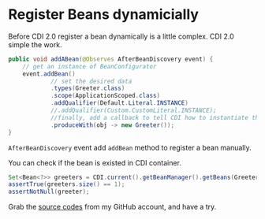 # Register Beans dynamicially

Before CDI 2.0 register a bean dynamically is a little complex. CDI 2.0 simple the work.

```java
public void addABean(@Observes AfterBeanDiscovery event) {
    // get an instance of BeanConfigurator
    event.addBean()
            // set the desired data
            .types(Greeter.class)
            .scope(ApplicationScoped.class)
            .addQualifier(Default.Literal.INSTANCE)
            //.addQualifier(Custom.CustomLiteral.INSTANCE);
            //finally, add a callback to tell CDI how to instantiate this bean
            .produceWith(obj -> new Greeter());
}
```

`AfterBeanDiscovery` event add `addBean` method to register a bean manually.

You can check if the bean is existed in CDI container.

```java
Set<Bean<?>> greeters = CDI.current().getBeanManager().getBeans(Greeter.class);
assertTrue(greeters.size() == 1);
assertNotNull(greeter);
```

Grab the [source codes](https://github.com/hantsy/ee8-sandbox) from my GitHub account, and have a try.

